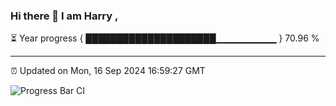 ### Hi there 👋 I am Harry , 

⏳ Year progress { █████████████████████▁▁▁▁▁▁▁▁▁ } 70.96 %

---

⏰ Updated on Mon, 16 Sep 2024 16:59:27 GMT

![Progress Bar CI](https://github.com/duykhang68/duykhang68/workflows/Progress%20Bar%20CI/badge.svg)
